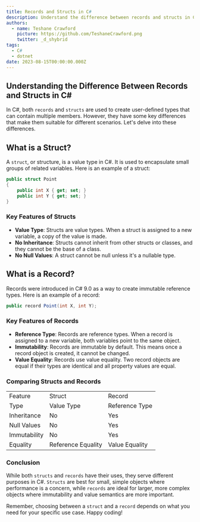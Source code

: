 ```yaml
---
title: Records and Structs in C#
description: Understand the difference between records and structs in C# and when to use each.
authors:
  - name: Teshane Crawford
    picture: https://github.com/TeshaneCrawford.png
    twitter: _d_shybrid
tags:
  - C#
  - dotnet
date: 2023-08-15T00:00:00.000Z
---
```


## Understanding the Difference Between Records and Structs in C\#

In C#, both `records` and `structs` are used to create user-defined types that can contain multiple members. However, they have some key differences that make them suitable for different scenarios. Let's delve into these differences.

## What is a Struct?

A `struct`, or structure, is a value type in C#. It is used to encapsulate small groups of related variables. Here is an example of a struct:

```csharp [program.cs]
public struct Point
{
    public int X { get; set; }
    public int Y { get; set; }
}
```

### Key Features of Structs

- **Value Type**: Structs are value types. When a struct is assigned to a new variable, a copy of the value is made.
- **No Inheritance**: Structs cannot inherit from other structs or classes, and they cannot be the base of a class.
- **No Null Values**: A struct cannot be null unless it's a nullable type.

## What is a Record?

Records were introduced in C# 9.0 as a way to create immutable reference types. Here is an example of a record:

```csharp [program.cs]
public record Point(int X, int Y);
```

### Key Features of Records

- **Reference Type**: Records are reference types. When a record is assigned to a new variable, both variables point to the same object.
- **Immutability**: Records are immutable by default. This means once a record object is created, it cannot be changed.
- **Value Equality**: Records use value equality. Two record objects are equal if their types are identical and all property values are equal.

### Comparing Structs and Records

|              |                    |                |
| ------------ | ------------------ | -------------- |
| Feature      | Struct             | Record         |
| Type         | Value Type         | Reference Type |
| Inheritance  | No                 | Yes            |
| Null Values  | No                 | Yes            |
| Immutability | No                 | Yes            |
| Equality     | Reference Equality | Value Equality |

### Conclusion

While both `structs` and `records` have their uses, they serve different purposes in C#. `Structs` are best for small, simple objects where performance is a concern, while `records` are ideal for larger, more complex objects where immutability and value semantics are more important.

Remember, choosing between a `struct` and a `record` depends on what you need for your specific use case. Happy coding!
